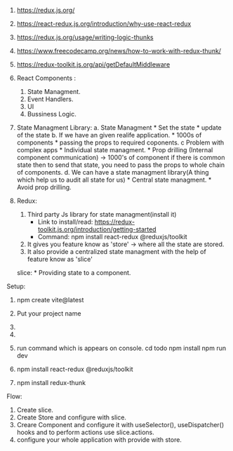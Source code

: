 1. https://redux.js.org/
2. https://react-redux.js.org/introduction/why-use-react-redux
3. https://redux.js.org/usage/writing-logic-thunks
4. https://www.freecodecamp.org/news/how-to-work-with-redux-thunk/
5. https://redux-toolkit.js.org/api/getDefaultMiddleware

1. React Components :
    1. State Managment.
    2. Event Handlers.
    3. UI
    4. Bussiness Logic.

2. State Managment Library:
    a. State Managment
        * Set the state
        * update of the state
    b. If we have an given realife application.
        * 1000s of components
        * passing the props to required coponents.
    c Problem with complex apps 
        * Individual state managment.
        * Prop drilling (Internal component communication) -> 1000's of component if there is common state then to send that state, you need to pass the props to whole chain of components.
    d. We can have a state managment library(A thing which help us to audit all state for us)
        * Central state managment.
        * Avoid prop drilling.

3. Redux:
   1. Third party Js library for state managment(install it)
        * Link to install/read: https://redux-toolkit.js.org/introduction/getting-started
        * Command: npm install react-redux @reduxjs/toolkit
    2. It gives you feature know as 'store' -> where all the state are stored.
    3. It also provide a centralized state managment with the help of feature know as 'slice'
   
   slice:
       * Providing state to a component.


Setup:
1. npm create vite@latest
2. Put your project name
3. <react>
4. <javascript>

5. run command which is appears on console.
  cd todo
  npm install
  npm run dev

6. npm install react-redux @reduxjs/toolkit

7. npm install redux-thunk


Flow:
1. Create slice.
2. Create Store and configure with slice.
3. Creare Component and configure it with useSelector(), useDispatcher() hooks and to perform actions use slice.actions.
4. configure your whole application with provide with store. 


